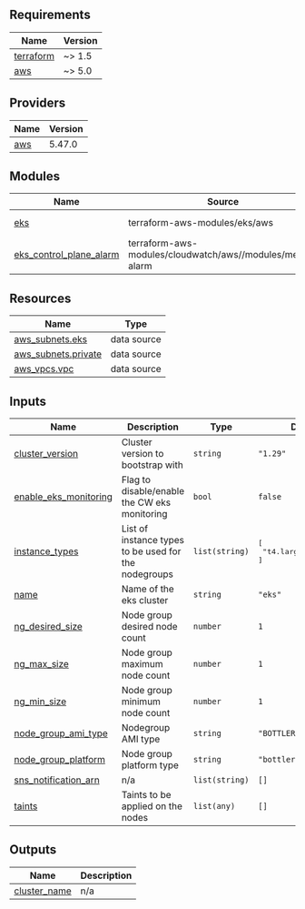 <!-- BEGIN_TF_DOCS -->
## Requirements

| Name | Version |
|------|---------|
| <a name="requirement_terraform"></a> [terraform](#requirement\_terraform) | ~> 1.5 |
| <a name="requirement_aws"></a> [aws](#requirement\_aws) | ~> 5.0 |

## Providers

| Name | Version |
|------|---------|
| <a name="provider_aws"></a> [aws](#provider\_aws) | 5.47.0 |

## Modules

| Name | Source | Version |
|------|--------|---------|
| <a name="module_eks"></a> [eks](#module\_eks) | terraform-aws-modules/eks/aws | ~> 20.0 |
| <a name="module_eks_control_plane_alarm"></a> [eks\_control\_plane\_alarm](#module\_eks\_control\_plane\_alarm) | terraform-aws-modules/cloudwatch/aws//modules/metric-alarm | ~> 3.0 |

## Resources

| Name | Type |
|------|------|
| [aws_subnets.eks](https://registry.terraform.io/providers/hashicorp/aws/latest/docs/data-sources/subnets) | data source |
| [aws_subnets.private](https://registry.terraform.io/providers/hashicorp/aws/latest/docs/data-sources/subnets) | data source |
| [aws_vpcs.vpc](https://registry.terraform.io/providers/hashicorp/aws/latest/docs/data-sources/vpcs) | data source |

## Inputs

| Name | Description | Type | Default | Required |
|------|-------------|------|---------|:--------:|
| <a name="input_cluster_version"></a> [cluster\_version](#input\_cluster\_version) | Cluster version to bootstrap with | `string` | `"1.29"` | no |
| <a name="input_enable_eks_monitoring"></a> [enable\_eks\_monitoring](#input\_enable\_eks\_monitoring) | Flag to disable/enable the CW eks monitoring | `bool` | `false` | no |
| <a name="input_instance_types"></a> [instance\_types](#input\_instance\_types) | List of instance types to be used for the nodegroups | `list(string)` | <pre>[<br>  "t4.large"<br>]</pre> | no |
| <a name="input_name"></a> [name](#input\_name) | Name of the eks cluster | `string` | `"eks"` | no |
| <a name="input_ng_desired_size"></a> [ng\_desired\_size](#input\_ng\_desired\_size) | Node group desired node count | `number` | `1` | no |
| <a name="input_ng_max_size"></a> [ng\_max\_size](#input\_ng\_max\_size) | Node group maximum node count | `number` | `1` | no |
| <a name="input_ng_min_size"></a> [ng\_min\_size](#input\_ng\_min\_size) | Node group minimum node count | `number` | `1` | no |
| <a name="input_node_group_ami_type"></a> [node\_group\_ami\_type](#input\_node\_group\_ami\_type) | Nodegroup AMI type | `string` | `"BOTTLEROCKET_x86_64"` | no |
| <a name="input_node_group_platform"></a> [node\_group\_platform](#input\_node\_group\_platform) | Node group platform type | `string` | `"bottlerocket"` | no |
| <a name="input_sns_notification_arn"></a> [sns\_notification\_arn](#input\_sns\_notification\_arn) | n/a | `list(string)` | `[]` | no |
| <a name="input_taints"></a> [taints](#input\_taints) | Taints to be applied on the nodes | `list(any)` | `[]` | no |

## Outputs

| Name | Description |
|------|-------------|
| <a name="output_cluster_name"></a> [cluster\_name](#output\_cluster\_name) | n/a |
<!-- END_TF_DOCS -->